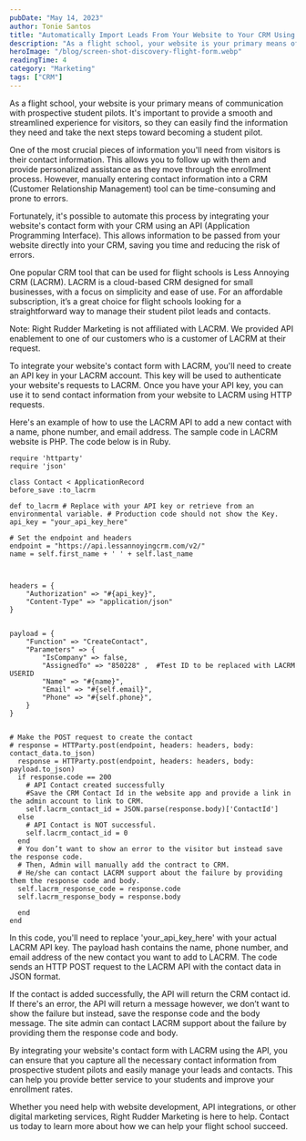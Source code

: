 ```yaml
---
pubDate: "May 14, 2023"
author: Tonie Santos
title: "Automatically Import Leads From Your Website to Your CRM Using API"
description: "As a flight school, your website is your primary means of communication with prospective student pilots. It's important to provide a smooth and streamlined experience for visitors, so they can easily find the information they need and take the next steps toward becoming a student pilot."
heroImage: "/blog/screen-shot-discovery-flight-form.webp"
readingTime: 4
category: "Marketing"
tags: ["CRM"]
---
```


As a flight school, your website is your primary means of communication with prospective student pilots. It's important to provide a smooth and streamlined experience for visitors, so they can easily find the information they need and take the next steps toward becoming a student pilot.

One of the most crucial pieces of information you'll need from visitors is their contact information. This allows you to follow up with them and provide personalized assistance as they move through the enrollment process. However, manually entering contact information into a CRM (Customer Relationship Management) tool can be time-consuming and prone to errors.

Fortunately, it's possible to automate this process by integrating your website's contact form with your CRM using an API (Application Programming Interface). This allows information to be passed from your website directly into your CRM, saving you time and reducing the risk of errors.

One popular CRM tool that can be used for flight schools is Less Annoying CRM (LACRM). LACRM is a cloud-based CRM designed for small businesses, with a focus on simplicity and ease of use. For an affordable subscription, it’s a great choice for flight schools looking for a straightforward way to manage their student pilot leads and contacts.

Note: Right Rudder Marketing is not affiliated with LACRM. We provided API enablement to one of our customers who is a customer of LACRM at their request.

To integrate your website's contact form with LACRM, you'll need to create an API key in your LACRM account. This key will be used to authenticate your website's requests to LACRM. Once you have your API key, you can use it to send contact information from your website to LACRM using HTTP requests.

Here's an example of how to use the LACRM API to add a new contact with a name, phone number, and email address. The sample code in LACRM website is PHP. The code below is in Ruby.

    require 'httparty'
    require 'json'

    class Contact < ApplicationRecord
    before_save :to_lacrm

    def to_lacrm # Replace with your API key or retrieve from an environmental variable. # Production code should not show the Key.
    api_key = "your_api_key_here"

    # Set the endpoint and headers
    endpoint = "https://api.lessannoyingcrm.com/v2/"
    name = self.first_name + ' ' + self.last_name



    headers = {
        "Authorization" => "#{api_key}",
        "Content-Type" => "application/json"
    }


    payload = {
        "Function" => "CreateContact",
        "Parameters" => {
            "IsCompany" => false,
            "AssignedTo" => "850228" ,  #Test ID to be replaced with LACRM USERID
            "Name" => "#{name}",
            "Email" => "#{self.email}",
            "Phone" => "#{self.phone}",
        }
    }


    # Make the POST request to create the contact
    # response = HTTParty.post(endpoint, headers: headers, body: contact_data.to_json)
      response = HTTParty.post(endpoint, headers: headers, body: payload.to_json)
      if response.code == 200
        # API Contact created successfully
        #Save the CRM Contact Id in the website app and provide a link in the admin account to link to CRM.
        self.lacrm_contact_id = JSON.parse(response.body)['ContactId']
      else
        # API Contact is NOT successful.
        self.lacrm_contact_id = 0
      end
      # You don’t want to show an error to the visitor but instead save the response code.
      # Then, Admin will manually add the contract to CRM.
      # He/she can contact LACRM support about the failure by providing them the response code and body.
      self.lacrm_response_code = response.code
      self.lacrm_response_body = response.body

      end
    end

In this code, you'll need to replace 'your_api_key_here' with your actual LACRM API key. The payload hash contains the name, phone number, and email address of the new contact you want to add to LACRM. The code sends an HTTP POST request to the LACRM API with the contact data in JSON format.

If the contact is added successfully, the API will return the CRM contact id.
If there's an error, the API will return a message however, we don’t want to show the failure but instead, save the response code and the body message. The site admin can contact LACRM support about the failure by providing them the response code and body.

By integrating your website's contact form with LACRM using the API, you can ensure that you capture all the necessary contact information from prospective student pilots and easily manage your leads and contacts. This can help you provide better service to your students and improve your enrollment rates.

Whether you need help with website development, API integrations, or other digital marketing services, Right Rudder Marketing is here to help. Contact us today to learn more about how we can help your flight school succeed.
